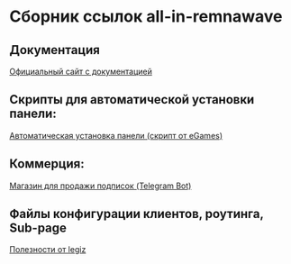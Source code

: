 # Сборник ссылок all-in-remnawave

## Документация
[Официальный сайт с документацией](https://remna.st)

## Скрипты для автоматической установки панели:
[Автоматическая установка панели (скрипт от eGames)](https://github.com/eGamesAPI/remnawave-reverse-proxy)

## Коммерция:
[Магазин для продажи подписок (Telegram Bot)](https://github.com/Jolymmiles/remnawave-telegram-shop)

## Файлы конфигурации клиентов, роутинга, Sub-page
[Полезности от legiz](https://github.com/legiz-ru/my-remnawave)
